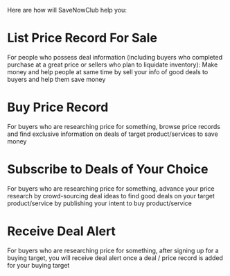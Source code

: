 Here are how will SaveNowClub help you:

# List Price Record For Sale

For people who possess deal information (including buyers who completed purchase at a great price or sellers who plan to liquidate inventory): Make money and help people at same time by sell your info of good deals to buyers and help them save money

# Buy Price Record

For buyers who are researching price for something, browse price records and find exclusive information on deals of target product/services to save money

# Subscribe to Deals of Your Choice
For buyers who are researching price for something, advance your price research by crowd-sourcing deal ideas to find good deals on your target product/service by publishing your intent to buy product/service

# Receive Deal Alert

For buyers who are researching price for something, after signing up for a buying target, you will receive deal alert once a deal / price record is added for your buying target
